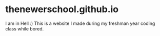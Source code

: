 # thenewerschool.github.io
I am in Hell :)
This is a website I made during my freshman year coding class while bored.
